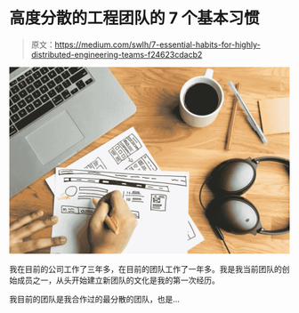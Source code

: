 # 高度分散的工程团队的 7 个基本习惯

> 原文：<https://medium.com/swlh/7-essential-habits-for-highly-distributed-engineering-teams-f24623cdacb2>

![](img/de5043f0e6ec36702043724cb69130dc.png)

我在目前的公司工作了三年多，在目前的团队工作了一年多。我是我当前团队的创始成员之一，从头开始建立新团队的文化是我的第一次经历。

我目前的团队是我合作过的最分散的团队，也是…